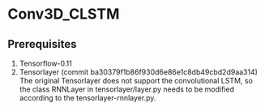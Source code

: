 # Conv3D_CLSTM

## Prerequisites

1) Tensorflow-0.11 <br/>
2) Tensorlayer (commit ba30379f1b86f930d6e86e1c8db49cbd2d9aa314) <br/> 
   The original Tensorlayer does not support the convolutional LSTM, so the class RNNLayer in tensorlayer/layer.py needs to be modified according to the tensorlayer-rnnlayer.py. <br/>
